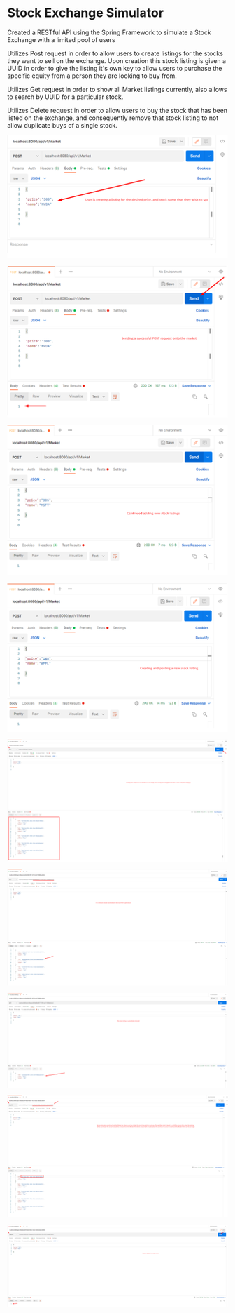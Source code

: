 # Stock Exchange Simulator

Created a RESTful API using the Spring Framework to simulate a Stock Exchange with a limited pool of users

Utilizes Post request in order to allow users to create listings for the stocks they want to sell on the exchange. Upon creation this stock listing is given a UUID in order to give the listing it's own key to allow users to purchase the specific equity from a person they are looking to buy from.

Utilizes Get request in order to show all Market listings currently, also allows to search by UUID for a particular stock.

Utilizes Delete request in order to allow users to buy the stock that has been listed on the exchange, and consequently remove that stock listing to not allow duplicate buys of a single stock.


![1](/Proof-of-Concept/1.png)

![Screenshot](/Proof-of-Concept/2.png)

![Screenshot](/Proof-of-Concept/3.png)

![Screenshot](/Proof-of-Concept/4.png)

![Screenshot](/Proof-of-Concept/5.png)

![Screenshot](/Proof-of-Concept/6.png)

![Screenshot](/Proof-of-Concept/7.png)

![Screenshot](/Proof-of-Concept/8.png)

![Screenshot](/Proof-of-Concept/9.png)




